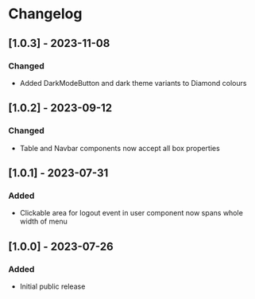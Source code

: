 # Changelog

## [1.0.3] - 2023-11-08

### Changed

- Added DarkModeButton and dark theme variants to Diamond colours

## [1.0.2] - 2023-09-12

### Changed

- Table and Navbar components now accept all box properties

## [1.0.1] - 2023-07-31

### Added

- Clickable area for logout event in user component now spans whole width of menu

## [1.0.0] - 2023-07-26

### Added

- Initial public release
